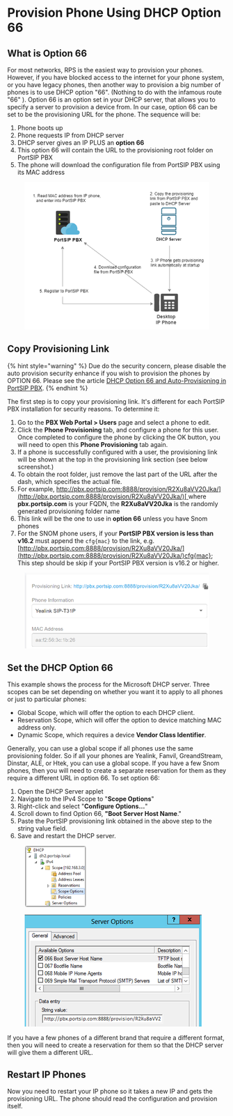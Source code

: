 # Provision Phone Using DHCP Option 66

## What is Option 66

For most networks, RPS is the easiest way to provision your phones. However, if you have blocked access to the internet for your phone system, or you have legacy phones, then another way to provision a big number of phones is to use DHCP option "66". (Nothing to do with the infamous route "66" ). Option 66 is an option set in your DHCP server, that allows you to specify a server to provision a device from. In our case, option 66 can be set to be the provisioning URL for the phone. The sequence will be:

1. Phone boots up
2. Phone requests IP from DHCP server
3. DHCP server gives an IP PLUS an **option 66**
4. This option 66 will contain the URL to the provisioning root folder on PortSIP PBX
5. The phone will download the configuration file from PortSIP PBX using its MAC address

<figure><img src="../../.gitbook/assets/portsip_dhcp66_phone.png" alt=""><figcaption></figcaption></figure>

## Copy Provisioning Link <a href="#h.53mpievjyi4e" id="h.53mpievjyi4e"></a>

{% hint style="warning" %}
Due do the security concern, please disable the auto provision security enhance if you wish to provision the phones by OPTION 66. Please see the article [DHCP Option 66 and Auto-Provisioning in PortSIP PBX](auto-provisioning-security.md#dhcp-option-66-and-auto-provisioning-in-portsip-pbx).
{% endhint %}

The first step is to copy your provisioning link. It's different for each PortSIP PBX installation for security reasons. To determine it:

1. Go to the **PBX Web Portal >  Users** page and select a phone to edit.&#x20;
2. Click the **Phone Provisioning** tab, and configure a phone for this user. Once completed to configure the phone by clicking the OK button, you will need to open this **Phone Provisioning** tab again.
3. If a phone is successfully configured with a user, the provisioning link will be shown at the top in the provisioning link section (see below screenshot.)
4. To obtain the root folder, just remove the last part of the URL after the dash, which specifies the actual file.
5. For example, [http://pbx.portsip.com:8888/provision/R2Xu8aVV20Jka/](http://pbx.portsip.com:8888/provision/R2Xu8aVV20Jka/)[ ](http://pbx.portsip.com:8888/provision/R2Xu8aVV20Jka/)where **pbx.portsip.com** is your FQDN, the **R2Xu8aVV20Jka** is the randomly generated provisioning folder name
6. This link will be the one to use in **option 66** unless you have Snom phones
7. For the SNOM phone users, if your **PortSIP PBX version is less than v16.2** must append the `cfg{mac}` to the link, e.g. [http://pbx.portsip.com:8888/provision/R2Xu8aVV20Jka/](http://pbx.portsip.com:8888/provision/R2Xu8aVV20Jka/)cfg{mac}; This step should be skip if your PortSIP PBX version is v16.2 or higher.

<figure><img src="../../.gitbook/assets/portsip_dhcp66_phone_3.png" alt="" width="563"><figcaption></figcaption></figure>

## Set the DHCP Option 66

This example shows the process for the Microsoft DHCP server. Three scopes can be set depending on whether you want it to apply to all phones or just to particular phones:

* Global Scope, which will offer the option to each DHCP client.
* Reservation Scope, which will offer the option to device matching MAC address only.
* Dynamic Scope, which requires a device **Vendor Class Identifier**.

Generally, you can use a global scope if all phones use the same provisioning folder. So if all your phones are Yealink, Fanvil, GreandStream, Dinstar, ALE, or Htek, you can use a global scope. If you have a few Snom phones, then you will need to create a separate reservation for them as they require a different URL in option 66. To set option 66:

1. Open the DHCP Server applet
2. Navigate to the IPv4 Scope to "**Scope Options**"
3. Right-click and select "**Configure Options…**"
4. Scroll down to find Option 66, **"Boot Server Host Name**."
5. Paste the PortSIP provisioning link obtained in the above step to the string value field.
6. Save and restart the DHCP server.

<figure><img src="../../.gitbook/assets/portsip_dhcp66_phone_1.png" alt="" width="141"><figcaption></figcaption></figure>

<figure><img src="../../.gitbook/assets/portsip_dhcp66_phone_2.png" alt=""><figcaption></figcaption></figure>

If you have a few phones of a different brand that require a different format, then you will need to create a reservation for them so that the DHCP server will give them a different URL.

## Restart IP Phones <a href="#h.ynefnc92wmh9" id="h.ynefnc92wmh9"></a>

Now you need to restart your IP phone so it takes a new IP and gets the provisioning URL. The phone should read the configuration and provision itself.

